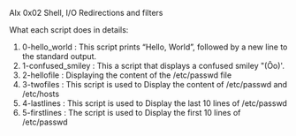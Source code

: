 Alx 0x02 Shell, I/O Redirections and filters

What each script does in details:

1. 0-hello_world : This script prints “Hello, World”, followed by a new line to the standard output. 
2. 1-confused_smiley : This a script that displays a confused smiley "(Ôo)'.
3. 2-hellofile : Displaying the content of the /etc/passwd file
4. 3-twofiles : This script is used to Display the content of /etc/passwd and /etc/hosts
5. 4-lastlines : This script is used to Display the last 10 lines of /etc/passwd
6. 5-firstlines : The script is used to Display the first 10 lines of /etc/passwd
